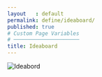 ```yaml
---
layout   : default
permalink: define/ideaboard/
published: true
# Custom Page Variables
# ─────────────────────
title: Ideaboard
---
```


<div class="row justify-content">
    <div class="col-12 col-md-8 ">
        <img class="d-block w-100" src="Images/ideabord.jpg" alt="Ideabord">
    </div>
</div>